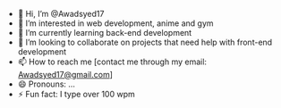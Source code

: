 - 👋 Hi, I’m @Awadsyed17
- 👀 I’m interested in web development, anime and gym
- 🌱 I’m currently learning back-end development
- 💞️ I’m looking to collaborate on projects that need help with front-end development
- 📫 How to reach me [contact me through my email: Awadsyed17@gmail.com]
- 😄 Pronouns: ...
- ⚡ Fun fact: I type over 100 wpm

<!---
Awadsyed17/Awadsyed17 is a ✨ special ✨ repository because its `README.md` (this file) appears on your GitHub profile.
You can click the Preview link to take a look at your changes.
--->
